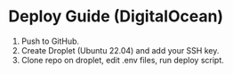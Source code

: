 # Deploy Guide (DigitalOcean)

1. Push to GitHub.
2. Create Droplet (Ubuntu 22.04) and add your SSH key.
3. Clone repo on droplet, edit .env files, run deploy script.

